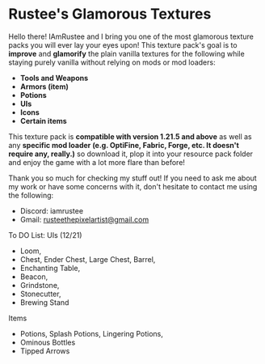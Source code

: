 # Rustee's Glamorous Textures

Hello there! IAmRustee and I bring you one of the most glamorous texture packs you will ever lay your eyes upon! This texture pack's goal is to **improve** and **glamorify** the plain vanilla textures for the following while staying purely vanilla without relying on mods or mod loaders:

- **Tools and Weapons**
- **Armors (item)**
- **Potions**
- **UIs**
- **Icons**
- **Certain items**

This texture pack is **compatible with version 1.21.5 and above** as well as any **specific mod loader (e.g. OptiFine, Fabric, Forge, etc. It doesn't require any, really.)** so download it, plop it into your resource pack folder and enjoy the game with a lot more flare than before!

Thank you so much for checking my stuff out! If you need to ask me about my work or have some concerns with it, don't hesitate to contact me using the following:
- Discord: iamrustee
- Gmail: rusteethepixelartist@gmail.com

To DO List:
UIs (12/21)
- Loom,
- Chest, Ender Chest, Large Chest, Barrel,
- Enchanting Table,
- Beacon,
- Grindstone,
- Stonecutter,
- Brewing Stand

Items
- Potions, Splash Potions, Lingering Potions,
- Ominous Bottles
- Tipped Arrows
